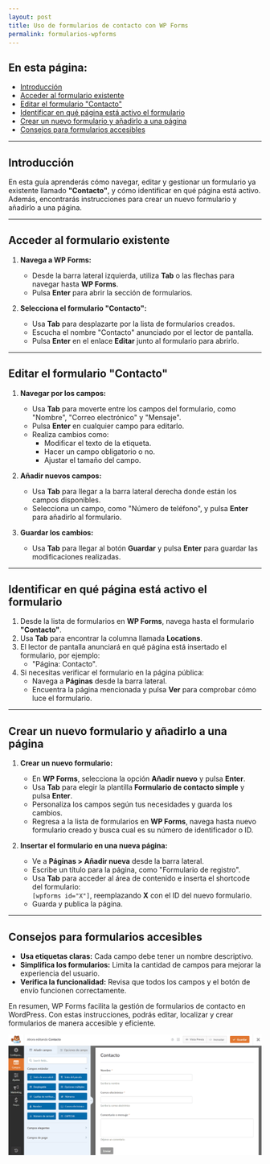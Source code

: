 ```yaml
---
layout: post
title: Uso de formularios de contacto con WP Forms
permalink: formularios-wpforms
---
```


## En esta página:

- [Introducción](#introducción)
- [Acceder al formulario existente](#acceder-al-formulario-existente)
- [Editar el formulario "Contacto"](#editar-el-formulario-contacto)
- [Identificar en qué página está activo el formulario](#identificar-en-qué-página-está-activo-el-formulario)
- [Crear un nuevo formulario y añadirlo a una página](#crear-un-nuevo-formulario-y-añadirlo-a-una-página)
- [Consejos para formularios accesibles](#consejos-para-formularios-accesibles)

---

## Introducción

En esta guía aprenderás cómo navegar, editar y gestionar un formulario ya existente llamado **"Contacto"**, y cómo identificar en qué página está activo. Además, encontrarás instrucciones para crear un nuevo formulario y añadirlo a una página.

---

## Acceder al formulario existente

1. **Navega a WP Forms:**  
   - Desde la barra lateral izquierda, utiliza **Tab** o las flechas para navegar hasta **WP Forms**.  
   - Pulsa **Enter** para abrir la sección de formularios.

2. **Selecciona el formulario "Contacto":**  
   - Usa **Tab** para desplazarte por la lista de formularios creados.  
   - Escucha el nombre "Contacto" anunciado por el lector de pantalla.  
   - Pulsa **Enter** en el enlace **Editar** junto al formulario para abrirlo.

---

## Editar el formulario "Contacto"

1. **Navegar por los campos:**  
   - Usa **Tab** para moverte entre los campos del formulario, como "Nombre", "Correo electrónico" y "Mensaje".  
   - Pulsa **Enter** en cualquier campo para editarlo.  
   - Realiza cambios como:  
     - Modificar el texto de la etiqueta.  
     - Hacer un campo obligatorio o no.  
     - Ajustar el tamaño del campo.

2. **Añadir nuevos campos:**  
   - Usa **Tab** para llegar a la barra lateral derecha donde están los campos disponibles.  
   - Selecciona un campo, como "Número de teléfono", y pulsa **Enter** para añadirlo al formulario.  

3. **Guardar los cambios:**  
   - Usa **Tab** para llegar al botón **Guardar** y pulsa **Enter** para guardar las modificaciones realizadas.

---

## Identificar en qué página está activo el formulario

1. Desde la lista de formularios en **WP Forms**, navega hasta el formulario **"Contacto"**.  
2. Usa **Tab** para encontrar la columna llamada **Locations**.  
3. El lector de pantalla anunciará en qué página está insertado el formulario, por ejemplo:  
   - "Página: Contacto".  
4. Si necesitas verificar el formulario en la página pública:  
   - Navega a **Páginas** desde la barra lateral.  
   - Encuentra la página mencionada y pulsa **Ver** para comprobar cómo luce el formulario.

---

## Crear un nuevo formulario y añadirlo a una página

1. **Crear un nuevo formulario:**  
   - En **WP Forms**, selecciona la opción **Añadir nuevo** y pulsa **Enter**.  
   - Usa **Tab** para elegir la plantilla **Formulario de contacto simple** y pulsa **Enter**.  
   - Personaliza los campos según tus necesidades y guarda los cambios.
   - Regresa a la lista de formularios en **WP Forms**, navega hasta nuevo formulario creado y busca cual es su número de identificador o ID.

2. **Insertar el formulario en una nueva página:**  
   - Ve a **Páginas > Añadir nueva** desde la barra lateral.  
   - Escribe un título para la página, como "Formulario de registro".  
   - Usa **Tab** para acceder al área de contenido e inserta el shortcode del formulario:  
     `[wpforms id="X"]`, reemplazando **X** con el ID del nuevo formulario.  
   - Guarda y publica la página.

---

## Consejos para formularios accesibles

- **Usa etiquetas claras:** Cada campo debe tener un nombre descriptivo.  
- **Simplifica los formularios:** Limita la cantidad de campos para mejorar la experiencia del usuario.  
- **Verifica la funcionalidad:** Revisa que todos los campos y el botón de envío funcionen correctamente.

En resumen, WP Forms facilita la gestión de formularios de contacto en WordPress. Con estas instrucciones, podrás editar, localizar y crear formularios de manera accesible y eficiente.

![Captura de pantalla del área de administración de WordPress donde se muestra el apartado WpForms, especificamente la sección de edición del formulario de contacto del sitio.](images/formularios-wpforms.png)